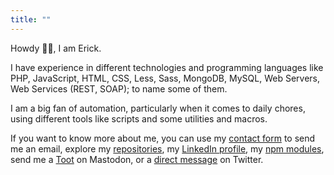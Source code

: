 ```yaml
---
title: ""
---
```


Howdy 👋🏻, I am Erick.

I have experience in different technologies and programming languages like PHP, JavaScript, HTML, CSS, Less, Sass, MongoDB, MySQL, Web Servers, Web Services (REST, SOAP); to name some of them.

I am a big fan of automation, particularly when it comes to daily chores, using different tools like scripts and some utilities and macros.

If you want to know more about me, you can use my [contact form][contact] to send me an email, explore my [repositories][repos], my [LinkedIn profile][linkedin], my [npm modules][modules], send me a [Toot][toot] on Mastodon, or a [direct message][dm] on Twitter.

[contact]: /contact/
[repos]: https://github.com/eruizdechavez?tab=repositories
[linkedin]: https://www.linkedin.com/in/eruizdechavez/
[modules]: https://www.npmjs.com/~eruizdechavez
[dm]: https://twitter.com/messages/compose?recipient_id=9081962&text=%40eruizdechavez%20Hi%20%F0%9F%91%8B%F0%9F%8F%BB!
[toot]: https://mstdn.mx/@erick
